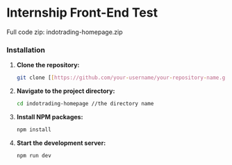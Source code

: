 # Internship Front-End Test

Full code zip: indotrading-homepage.zip

### Installation

1.  **Clone the repository:**
    ```sh
    git clone [[https://github.com/your-username/your-repository-name.git](https://github.com/your-username/your-repository-name.git)](https://github.com/M4xxy/IndoTrading-Homepage)
    ```
2.  **Navigate to the project directory:**
    ```sh
    cd indotrading-homepage //the directory name
    ```
3.  **Install NPM packages:**
    ```sh
    npm install
    ```
4.  **Start the development server:**
    ```sh
    npm run dev
    ```

